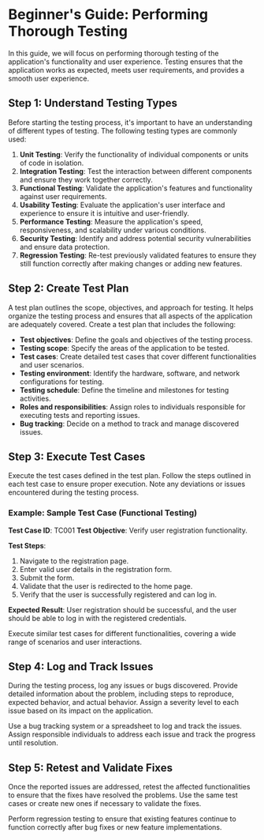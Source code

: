 # Beginner's Guide: Performing Thorough Testing

In this guide, we will focus on performing thorough testing of the application's functionality and user experience. Testing ensures that the application works as expected, meets user requirements, and provides a smooth user experience.

## Step 1: Understand Testing Types
Before starting the testing process, it's important to have an understanding of different types of testing. The following testing types are commonly used:

1. **Unit Testing**: Verify the functionality of individual components or units of code in isolation.
2. **Integration Testing**: Test the interaction between different components and ensure they work together correctly.
3. **Functional Testing**: Validate the application's features and functionality against user requirements.
4. **Usability Testing**: Evaluate the application's user interface and experience to ensure it is intuitive and user-friendly.
5. **Performance Testing**: Measure the application's speed, responsiveness, and scalability under various conditions.
6. **Security Testing**: Identify and address potential security vulnerabilities and ensure data protection.
7. **Regression Testing**: Re-test previously validated features to ensure they still function correctly after making changes or adding new features.

## Step 2: Create Test Plan
A test plan outlines the scope, objectives, and approach for testing. It helps organize the testing process and ensures that all aspects of the application are adequately covered. Create a test plan that includes the following:

- **Test objectives**: Define the goals and objectives of the testing process.
- **Testing scope**: Specify the areas of the application to be tested.
- **Test cases**: Create detailed test cases that cover different functionalities and user scenarios.
- **Testing environment**: Identify the hardware, software, and network configurations for testing.
- **Testing schedule**: Define the timeline and milestones for testing activities.
- **Roles and responsibilities**: Assign roles to individuals responsible for executing tests and reporting issues.
- **Bug tracking**: Decide on a method to track and manage discovered issues.

## Step 3: Execute Test Cases
Execute the test cases defined in the test plan. Follow the steps outlined in each test case to ensure proper execution. Note any deviations or issues encountered during the testing process.

### Example: Sample Test Case (Functional Testing)

**Test Case ID**: TC001
**Test Objective**: Verify user registration functionality.

**Test Steps**:
1. Navigate to the registration page.
2. Enter valid user details in the registration form.
3. Submit the form.
4. Validate that the user is redirected to the home page.
5. Verify that the user is successfully registered and can log in.

**Expected Result**: User registration should be successful, and the user should be able to log in with the registered credentials.

Execute similar test cases for different functionalities, covering a wide range of scenarios and user interactions.

## Step 4: Log and Track Issues
During the testing process, log any issues or bugs discovered. Provide detailed information about the problem, including steps to reproduce, expected behavior, and actual behavior. Assign a severity level to each issue based on its impact on the application.

Use a bug tracking system or a spreadsheet to log and track the issues. Assign responsible individuals to address each issue and track the progress until resolution.

## Step 5: Retest and Validate Fixes
Once the reported issues are addressed, retest the affected functionalities to ensure that the fixes have resolved the problems. Use the same test cases or create new ones if necessary to validate the fixes.

Perform regression testing to ensure that existing features continue to function correctly after bug fixes or new feature implementations.

